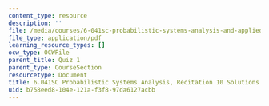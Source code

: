 ```yaml
---
content_type: resource
description: ''
file: /media/courses/6-041sc-probabilistic-systems-analysis-and-applied-probability-fall-2013/b758eed8104e121af3f897da6127acbb_MIT6_041SCF13_rec10_sol.pdf
file_type: application/pdf
learning_resource_types: []
ocw_type: OCWFile
parent_title: Quiz 1
parent_type: CourseSection
resourcetype: Document
title: 6.041SC Probabilistic Systems Analysis, Recitation 10 Solutions
uid: b758eed8-104e-121a-f3f8-97da6127acbb
---
```

